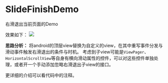 # SlideFinishDemo
右滑退出当前页面的Demo

效果如下：
![](http://7xlssg.com1.z0.glb.clouddn.com/slide_finish.gif)

**思路分析：**
将android的顶层view替换为自定义的view，在其中重写事件分发与滑动事件触发右滑退出的条件与时机。
考虑到子view可能是`ViewPager`、`HorizontalScrollView`等自身有横向滑动属性的控件，可以对这些控件单独处理，或者开一个手动添加忽略右滑退出子view的接口。

更详细的介绍可以看代码中的注释。